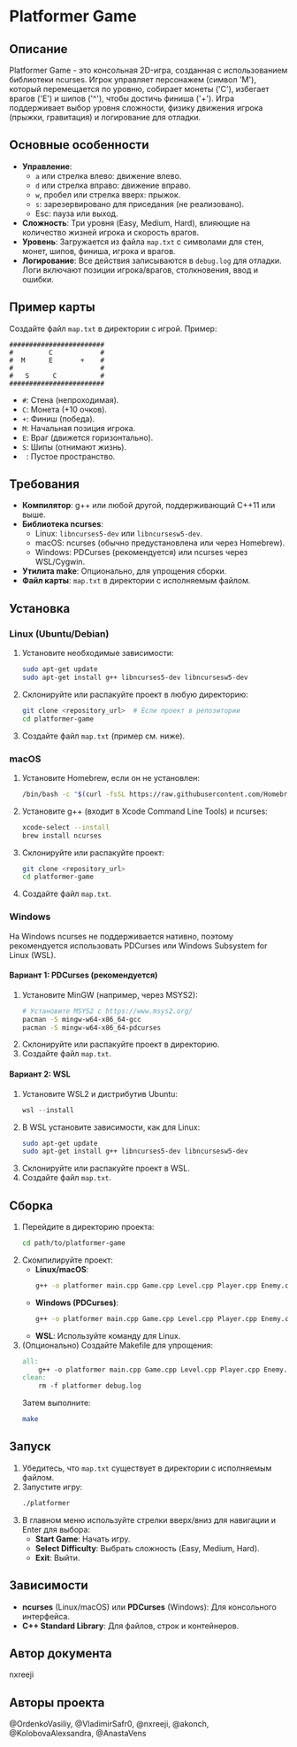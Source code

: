 # Platformer Game

## Описание
Platformer Game - это консольная 2D-игра, созданная с использованием библиотеки ncurses. Игрок управляет персонажем (символ 'M'), который перемещается по уровню, собирает монеты ('C'), избегает врагов ('E') и шипов ('^'), чтобы достичь финиша ('+'). Игра поддерживает выбор уровня сложности, физику движения игрока (прыжки, гравитация) и логирование для отладки.

## Основные особенности
- **Управление**:
  - `a` или стрелка влево: движение влево.
  - `d` или стрелка вправо: движение вправо.
  - `w`, пробел или стрелка вверх: прыжок.
  - `s`: зарезервировано для приседания (не реализовано).
  - Esc: пауза или выход.
- **Сложность**: Три уровня (Easy, Medium, Hard), влияющие на количество жизней игрока и скорость врагов.
- **Уровень**: Загружается из файла `map.txt` с символами для стен, монет, шипов, финиша, игрока и врагов.
- **Логирование**: Все действия записываются в `debug.log` для отладки. Логи включают позиции игрока/врагов, столкновения, ввод и ошибки.

## Пример карты
Создайте файл `map.txt` в директории с игрой. Пример:
```
########################
#         C            #
#  M      E       +    #
#                      #
#   S      C           #
########################
```
- `#`: Стена (непроходимая).
- `C`: Монета (+10 очков).
- `+`: Финиш (победа).
- `M`: Начальная позиция игрока.
- `E`: Враг (движется горизонтально).
- `S`: Шипы (отнимают жизнь).
- ` `: Пустое пространство.

## Требования
- **Компилятор**: g++ или любой другой, поддерживающий C++11 или выше.
- **Библиотека ncurses**:
  - Linux: `libncurses5-dev` или `libncursesw5-dev`.
  - macOS: ncurses (обычно предустановлена или через Homebrew).
  - Windows: PDCurses (рекомендуется) или ncurses через WSL/Cygwin.
- **Утилита make**: Опционально, для упрощения сборки.
- **Файл карты**: `map.txt` в директории с исполняемым файлом.

## Установка

### Linux (Ubuntu/Debian)
1. Установите необходимые зависимости:
   ```bash
   sudo apt-get update
   sudo apt-get install g++ libncurses5-dev libncursesw5-dev
   ```
2. Склонируйте или распакуйте проект в любую директорию:
   ```bash
   git clone <repository_url>  # Если проект в репозитории
   cd platformer-game
   ```
3. Создайте файл `map.txt` (пример см. ниже).

### macOS
1. Установите Homebrew, если он не установлен:
   ```bash
   /bin/bash -c "$(curl -fsSL https://raw.githubusercontent.com/Homebrew/install/HEAD/install.sh)"
   ```
2. Установите g++ (входит в Xcode Command Line Tools) и ncurses:
   ```bash
   xcode-select --install
   brew install ncurses
   ```
3. Склонируйте или распакуйте проект:
   ```bash
   git clone <repository_url>
   cd platformer-game
   ```
4. Создайте файл `map.txt`.

### Windows
На Windows ncurses не поддерживается нативно, поэтому рекомендуется использовать PDCurses или Windows Subsystem for Linux (WSL).

#### Вариант 1: PDCurses (рекомендуется)
1. Установите MinGW (например, через MSYS2):
   ```bash
   # Установите MSYS2 с https://www.msys2.org/
   pacman -S mingw-w64-x86_64-gcc
   pacman -S mingw-w64-x86_64-pdcurses
   ```
2. Склонируйте или распакуйте проект в директорию.
3. Создайте файл `map.txt`.

#### Вариант 2: WSL
1. Установите WSL2 и дистрибутив Ubuntu:
   ```powershell
   wsl --install
   ```
2. В WSL установите зависимости, как для Linux:
   ```bash
   sudo apt-get update
   sudo apt-get install g++ libncurses5-dev libncursesw5-dev
   ```
3. Склонируйте или распакуйте проект в WSL.
4. Создайте файл `map.txt`.

## Сборка
1. Перейдите в директорию проекта:
   ```bash
   cd path/to/platformer-game
   ```
2. Скомпилируйте проект:
   - **Linux/macOS**:
     ```bash
     g++ -o platformer main.cpp Game.cpp Level.cpp Player.cpp Enemy.cpp MainMenu.cpp Utils.cpp -lncurses
     ```
   - **Windows (PDCurses)**:
     ```bash
     g++ -o platformer main.cpp Game.cpp Level.cpp Player.cpp Enemy.cpp MainMenu.cpp Utils.cpp -lpdcurses
     ```
   - **WSL**: Используйте команду для Linux.
3. (Опционально) Создайте Makefile для упрощения:
   ```makefile
   all:
       g++ -o platformer main.cpp Game.cpp Level.cpp Player.cpp Enemy.cpp MainMenu.cpp Utils.cpp -lncurses
   clean:
       rm -f platformer debug.log
   ```
   Затем выполните:
   ```bash
   make
   ```

## Запуск
1. Убедитесь, что `map.txt` существует в директории с исполняемым файлом.
2. Запустите игру:
   ```bash
   ./platformer
   ```
3. В главном меню используйте стрелки вверх/вниз для навигации и Enter для выбора:
   - **Start Game**: Начать игру.
   - **Select Difficulty**: Выбрать сложность (Easy, Medium, Hard).
   - **Exit**: Выйти.

## Зависимости
- **ncurses** (Linux/macOS) или **PDCurses** (Windows): Для консольного интерфейса.
- **C++ Standard Library**: Для файлов, строк и контейнеров.

## Автор документа
nxreeji

## Авторы проекта
@OrdenkoVasiliy, @VladimirSafr0, @nxreeji, @akonch, @KolobovaAlexsandra, @AnastaVens